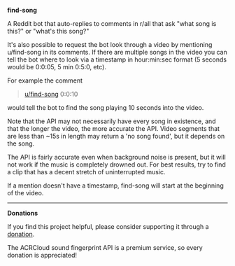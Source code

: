 **find-song**

A Reddit bot that auto-replies to comments in r/all that ask "what song is this?" or "what's this song?"

It's also possible to request the bot look through a video by mentioning u/find-song in its comments. 
If there are multiple songs in the video you can tell the bot where to look via a timestamp in hour:min:sec format (5 seconds would be 0:0:05, 5 min 0:5:0, etc). 

For example the comment 
>[u/find-song](https://www.reddit.com/user/find-song) 0:0:10

would tell the bot to find the song playing 10 seconds into the video.

Note that the API may not necessarily have every song in existence, and that the longer the video, the more accurate the API. Video segments that are less than ~15s in length may return a 'no song found', but it depends on the song.

The API is fairly accurate even when background noise is present, but it will not work if the music is completely drowned out. For best results, try to find a clip that has a decent stretch of uninterrupted music.

If a mention doesn't have a timestamp, find-song will start at the beginning of the video.

***
**Donations**

If you find this project helpful, please consider supporting it through a [donation](https://ko-fi.com/songsearch).

The ACRCloud sound fingerprint API is a premium service, so every donation is appreciated!
